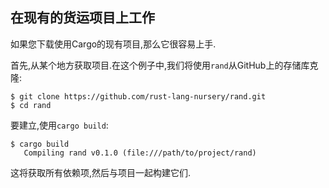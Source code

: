 
## 在现有的货运项目上工作

如果您下载使用Cargo的现有项目,那么它很容易上手.

首先,从某个地方获取项目.在这个例子中,我们将使用`rand`从GitHub上的存储库克隆:

```shell
$ git clone https://github.com/rust-lang-nursery/rand.git
$ cd rand
```

要建立,使用`cargo build`:

```shell
$ cargo build
   Compiling rand v0.1.0 (file:///path/to/project/rand)
```

这将获取所有依赖项,然后与项目一起构建它们.
